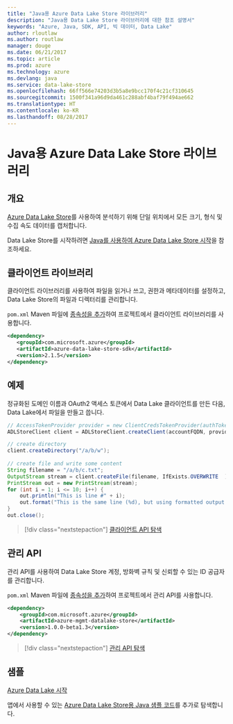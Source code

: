 ```yaml
---
title: "Java용 Azure Data Lake Store 라이브러리"
description: "Java용 Data Lake Store 라이브러리에 대한 참조 설명서"
keywords: "Azure, Java, SDK, API, 빅 데이터, Data Lake"
author: rloutlaw
ms.author: routlaw
manager: douge
ms.date: 06/21/2017
ms.topic: article
ms.prod: azure
ms.technology: azure
ms.devlang: java
ms.service: data-lake-store
ms.openlocfilehash: 66ff566e74203d3b5a8e9bcc170f4c21cf310645
ms.sourcegitcommit: 1500f341a96d9da461c288abf4baf79f494ae662
ms.translationtype: HT
ms.contentlocale: ko-KR
ms.lasthandoff: 08/28/2017
---
```

# <a name="azure-data-lake-store-libraries-for-java"></a>Java용 Azure Data Lake Store 라이브러리

## <a name="overview"></a>개요

[Azure Data Lake Store](/azure/data-lake-store/data-lake-store-overview)를 사용하여 분석하기 위해 단일 위치에서 모든 크기, 형식 및 수집 속도 데이터를 캡처합니다.

Data Lake Store를 시작하려면 [Java를 사용하여 Azure Data Lake Store 시작](/azure/data-lake-store/data-lake-store-get-started-java-sdk)을 참조하세요.


## <a name="client-library"></a>클라이언트 라이브러리

클라이언트 라이브러리를 사용하여 파일을 읽거나 쓰고, 권한과 메타데이터를 설정하고, Data Lake Store의 파일과 디렉터리를 관리합니다.

`pom.xml` Maven 파일에 [종속성을 추가](https://maven.apache.org/guides/getting-started/index.html#How_do_I_use_external_dependencies)하여 프로젝트에서 클라이언트 라이브러리를 사용합니다.

```XML
<dependency>
   <groupId>com.microsoft.azure</groupId>
   <artifactId>azure-data-lake-store-sdk</artifactId>
   <version>2.1.5</version>
</dependency>
```   

## <a name="example"></a>예제

정규화된 도메인 이름과 OAuth2 액세스 토큰에서 Data Lake 클라이언트를 만든 다음, Data Lake에서 파일을 만들고 씁니다.

```java
// AccessTokenProvider provider = new ClientCredsTokenProvider(authTokenEndpoint, clientId, clientKey);
ADLStoreClient client = ADLStoreClient.createClient(accountFQDN, provider);

// create directory
client.createDirectory("/a/b/w");
        
// create file and write some content
String filename = "/a/b/c.txt";
OutputStream stream = client.createFile(filename, IfExists.OVERWRITE  );
PrintStream out = new PrintStream(stream);
for (int i = 1; i <= 10; i++) {
    out.println("This is line #" + i);
    out.format("This is the same line (%d), but using formatted output. %n", i);
}
out.close();
```

> [!div class="nextstepaction"]
> [클라이언트 API 탐색](/java/api/overview/azure/datalakestore/clientlibrary)


## <a name="management-api"></a>관리 API

관리 API를 사용하여 Data Lake Store 계정, 방화벽 규칙 및 신뢰할 수 있는 ID 공급자를 관리합니다.

`pom.xml` Maven 파일에 [종속성을 추가](https://maven.apache.org/guides/getting-started/index.html#How_do_I_use_external_dependencies)하여 프로젝트에서 관리 API를 사용합니다.


```XML
<dependency>
    <groupId>com.microsoft.azure</groupId>
    <artifactId>azure-mgmt-datalake-store</artifactId>
    <version>1.0.0-beta1.3</version>
</dependency>
```

> [!div class="nextstepaction"]
> [관리 API 탐색](/java/api/overview/azure/datalakestore/managementapi)

## <a name="samples"></a>샘플

[Azure Data Lake 시작][1] 

[1]: https://github.com/Azure-Samples/data-lake-store-java-upload-download-get-started

앱에서 사용할 수 있는 [Azure Data Lake Store용 Java 샘플 코드](https://azure.microsoft.com/resources/samples/?platform=java&term=lake)를 추가로 탐색합니다.
